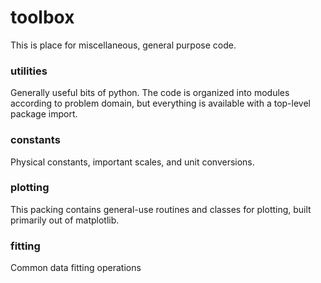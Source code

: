 # toolbox
This is place for miscellaneous, general purpose code. 

### utilities
Generally useful bits of python. The code is organized into modules according to problem domain, but everything is available with a top-level package import.

### constants
Physical constants, important scales, and unit conversions. 

### plotting
This packing contains general-use routines and classes for plotting,
built primarily out of matplotlib.

### fitting
Common data fitting operations 